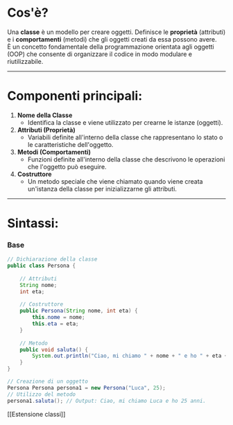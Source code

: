 # **Cos'è?**
Una **classe** è un modello per creare oggetti. Definisce le **proprietà** (attributi) e i **comportamenti** (metodi) che gli oggetti creati da essa possono avere.  
È un concetto fondamentale della programmazione orientata agli oggetti (OOP) che consente di organizzare il codice in modo modulare e riutilizzabile.

---

# **Componenti principali:**
1. **Nome della Classe**
    - Identifica la classe e viene utilizzato per crearne le istanze (oggetti).
2. **Attributi (Proprietà)**
    - Variabili definite all'interno della classe che rappresentano lo stato o le caratteristiche dell'oggetto.
3. **Metodi (Comportamenti)**
    - Funzioni definite all'interno della classe che descrivono le operazioni che l'oggetto può eseguire.
4. **Costruttore**
    - Un metodo speciale che viene chiamato quando viene creata un'istanza della classe per inizializzarne gli attributi.

---

# **Sintassi:**
### Base
````Java
// Dichiarazione della classe 
public class Persona { 
	
	// Attributi 
	String nome; 
	int eta; 
	
	// Costruttore 
	public Persona(String nome, int eta) { 
		this.nome = nome; 
		this.eta = eta; 
	} 
	
	// Metodo 
	public void saluta() { 
		System.out.println("Ciao, mi chiamo " + nome + " e ho " + eta + " anni."); 
	} 
}
````


````Java
// Creazione di un oggetto 
Persona Persona persona1 = new Persona("Luca", 25); 
// Utilizzo del metodo 
persona1.saluta(); // Output: Ciao, mi chiamo Luca e ho 25 anni.
````

[[Estensione classi]]